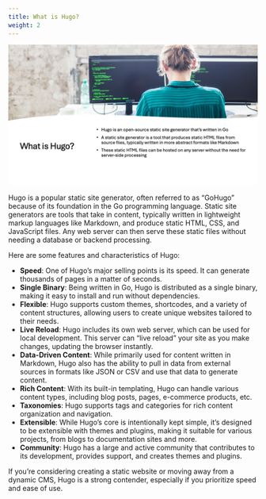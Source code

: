 ```yaml
---
title: What is Hugo?
weight: 2
---
```


![What is Hugo?][01]

Hugo is a popular static site generator, often referred to as “GoHugo” because of its foundation in
the Go programming language. Static site generators are tools that take in content, typically
written in lightweight markup languages like Markdown, and produce static HTML, CSS, and JavaScript
files. Any web server can then serve these static files without needing a database or backend
processing.

Here are some features and characteristics of Hugo:

- **Speed**: One of Hugo’s major selling points is its speed. It can generate thousands of pages in
  a matter of seconds.
- **Single Binary**: Being written in Go, Hugo is distributed as a single binary, making it easy to
  install and run without dependencies.
- **Flexible**: Hugo supports custom themes, shortcodes, and a variety of content structures,
  allowing users to create unique websites tailored to their needs.
- **Live Reload**: Hugo includes its own web server, which can be used for local development. This
  server can “live reload” your site as you make changes, updating the browser instantly.
- **Data-Driven Content**: While primarily used for content written in Markdown, Hugo also has the
  ability to pull in data from external sources in formats like JSON or CSV and use that data to
  generate content.
- **Rich Content**: With its built-in templating, Hugo can handle various content types, including
  blog posts, pages, e-commerce products, etc.
- **Taxonomies**: Hugo supports tags and categories for rich content organization and navigation.
- **Extensible**: While Hugo’s core is intentionally kept simple, it’s designed to be extensible
  with themes and plugins, making it suitable for various projects, from blogs to documentation
  sites and more.
- **Community**: Hugo has a large and active community that contributes to its development, provides
  support, and creates themes and plugins.

If you’re considering creating a static website or moving away from a dynamic CMS, Hugo is a strong
contender, especially if you prioritize speed and ease of use.

<!-- link references -->
[01]: slide2.png

